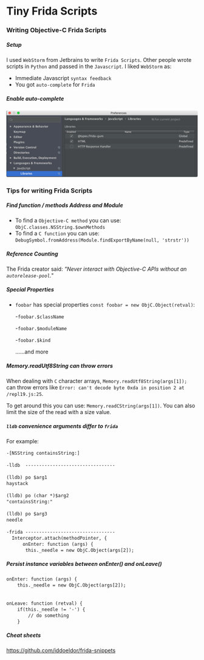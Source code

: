 # Tiny Frida Scripts


 
### Writing Objective-C Frida Scripts
##### Setup
 I used `WebStorm` from Jetbrains to write `Frida Scripts`.  Other people wrote scripts in `Python` and passed in the `Javascript`.  I liked `WebStorm` as:
 
  - Immediate Javascript `syntax feedback`
  - You got `auto-complete` for `Frida`
 
##### Enable auto-complete
![](.README_images/webstorm_setup_frida_autocomplete.png)

### Tips for writing Frida Scripts
##### Find function / methods Address and Module

 - To find a `Objective-C method` you can use: `ObjC.classes.NSString.$ownMethods`
 - To find a `C function` you can use: `DebugSymbol.fromAddress(Module.findExportByName(null, 'strstr'))`

##### Reference Counting
The Frida creator said: _"Never interact with Objective-C APIs without an `autorelease-pool`."_
 
##### Special Properties
 -  `foobar` has special properties `const foobar = new ObjC.Object(retval)`:
 
    -`foobar.$className`
 
    -`foobar.$moduleName`
 
    -`foobar.$kind`
    
    ......and more

##### Memory.readUtf8String can throw errors
When dealing with `C` character arrays, `Memory.readUtf8String(args[1]);` can throw errors like `Error: can't decode byte 0xda in position 2
    at /repl19.js:25`.

To get around this you can use: `Memory.readCString(args[1])`.  You can also limit the size of the read with a size value.


##### `lldb` convenience arguments differ to `frida`
For example:
 
 ```
-[NSString containsString:]

 -lldb  ---------------------------------

(lldb) po $arg1
haystack

(lldb) po (char *)$arg2
"containsString:"

(lldb) po $arg3
needle

-frida ---------------------------------
   Interceptor.attach(methodPointer, {
       onEnter: function (args) {
        this._needle = new ObjC.Object(args[2]);
 ```

##### Persist instance variables between onEnter() and onLeave()
```
onEnter: function (args) {
    this._needle = new ObjC.Object(args[2]);


onLeave: function (retval) {
    if(this._needle != '-') {
        // do something
    }
```
           

##### Cheat sheets
https://github.com/iddoeldor/frida-snippets